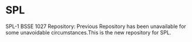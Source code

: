 # SPL
SPL-1 BSSE 1027 Repository:
Previous Repository has been unavailable for some unavoidable circumstances.This is the new repository for SPL.
